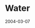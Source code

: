 ---
layout: music 
title: "Water"
series: "Symbols"
date: 2004-03-07 
description: "Jesus often engaged those around him with word pictures and metaphors to help them understand eternal truths. And it was often elements from nature that he focused on. He seemed to say that there’s deep learning about God that can be found when we look cl"
audio: "http://www.crossroads.net/audio/2004/2004_03_Symbols/Symbols_04_03-07-04_Water.mp3"
audio-duration: "39:13"
---